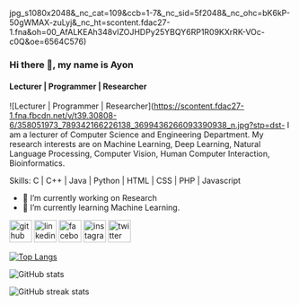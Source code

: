 jpg_s1080x2048&_nc_cat=109&ccb=1-7&_nc_sid=5f2048&_nc_ohc=bK6kP-50gWMAX-zuLyj&_nc_ht=scontent.fdac27-1.fna&oh=00_AfALKEAh348vIZOJHDPy25YBQY6RP1R09KXrRK-VOc-c0Q&oe=6564C576)
### Hi there 👋, my name is Ayon
#### Lecturer | Programmer | Researcher
![Lecturer | Programmer | Researcher](https://scontent.fdac27-1.fna.fbcdn.net/v/t39.30808-6/358051973_789342166226138_3699436266093390938_n.jpg?stp=dst-
I am a lecturer of Computer Science and Engineering Department. My research interests are on Machine Learning, Deep Learning, Natural Language Processing, Computer Vision, Human Computer Interaction, Bioinformatics.

Skills: C | C++ | Java | Python | HTML | CSS | PHP | Javascript 

- 🔭 I’m currently working on Research 
- 🌱 I’m currently learning Machine Learning. 


[<img src='https://cdn.jsdelivr.net/npm/simple-icons@3.0.1/icons/github.svg' alt='github' height='40'>](https://github.com/ayonneub)  [<img src='https://cdn.jsdelivr.net/npm/simple-icons@3.0.1/icons/linkedin.svg' alt='linkedin' height='40'>](https://www.linkedin.com/in/ayonshyper/)  [<img src='https://cdn.jsdelivr.net/npm/simple-icons@3.0.1/icons/facebook.svg' alt='facebook' height='40'>](https://www.facebook.com/ayonneub)  [<img src='https://cdn.jsdelivr.net/npm/simple-icons@3.0.1/icons/instagram.svg' alt='instagram' height='40'>](https://www.instagram.com/ayonneub/)  [<img src='https://cdn.jsdelivr.net/npm/simple-icons@3.0.1/icons/twitter.svg' alt='twitter' height='40'>](https://twitter.com/ayonneub)  

[![Top Langs](https://github-readme-stats.vercel.app/api/top-langs/?username=ayonneub)](https://github.com/anuraghazra/github-readme-stats)

![GitHub stats](https://github-readme-stats.vercel.app/api?username=ayonneub&show_icons=true)  



![GitHub streak stats](https://streak-stats.demolab.com/?user=ayonneub)  

